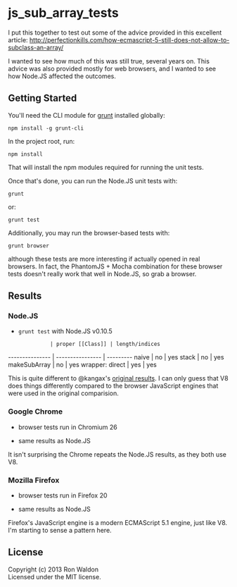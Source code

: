 # js_sub_array_tests

I put this together to test out some of the advice provided in this excellent
article:
http://perfectionkills.com/how-ecmascript-5-still-does-not-allow-to-subclass-an-array/

I wanted to see how much of this was still true, several years on. This advice
was also provided mostly for web browsers, and I wanted to see how Node.JS
affected the outcomes.

## Getting Started

You'll need the CLI module for [grunt](http://gruntjs.com) installed globally:

    npm install -g grunt-cli

In the project root, run:

    npm install

That will install the npm modules required for running the unit tests.

Once that's done, you can run the Node.JS unit tests with:

    grunt

or:

    grunt test

Additionally, you may run the browser-based tests with:

    grunt browser

although these tests are more interesting if actually opened in real browsers.
In fact, the PhantomJS + Mocha combination for these browser tests doesn't
really work that well in Node.JS, so grab a browser.

## Results

### Node.JS

- `grunt test` with Node.JS v0.10.5

                | proper [[Class]] | length/indices
--------------- | ---------------- | ---------
naive           | no               | yes
stack           | no               | yes
makeSubArray    | no               | yes
wrapper: direct | yes              | yes

This is quite different to @kangax's [original results](http://perfectionkills.com/how-ecmascript-5-still-does-not-allow-to-subclass-an-array/#summary).
I can only guess that V8 does things differently compared to the browser JavaScript engines that were used in the original comparision.

### Google Chrome

- browser tests run in Chromium 26

- same results as Node.JS

It isn't surprising the Chrome repeats the Node.JS results, as they both use V8.

### Mozilla Firefox

- browser tests run in Firefox 20

- same results as Node.JS

Firefox's JavaScript engine is a modern ECMAScript 5.1 engine, just like V8.
I'm starting to sense a pattern here.

## License
Copyright (c) 2013 Ron Waldon  
Licensed under the MIT license.
